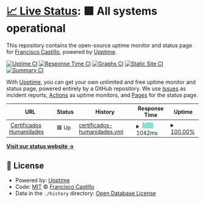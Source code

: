 # [📈 Live Status](https://Francisco-Castillo.github.io/certificados): <!--live status--> **🟩 All systems operational**

This repository contains the open-source uptime monitor and status page for [Francisco Castillo](www.linkedin.com/in/cefrancastillo), powered by [Upptime](https://github.com/upptime/upptime).

[![Uptime CI](https://github.com/Francisco-Castillo/certificados/workflows/Uptime%20CI/badge.svg)](https://github.com/Francisco-Castillo/certificados/actions?query=workflow%3A%22Uptime+CI%22)
[![Response Time CI](https://github.com/Francisco-Castillo/certificados/workflows/Response%20Time%20CI/badge.svg)](https://github.com/Francisco-Castillo/certificados/actions?query=workflow%3A%22Response+Time+CI%22)
[![Graphs CI](https://github.com/Francisco-Castillo/certificados/workflows/Graphs%20CI/badge.svg)](https://github.com/Francisco-Castillo/certificados/actions?query=workflow%3A%22Graphs+CI%22)
[![Static Site CI](https://github.com/Francisco-Castillo/certificados/workflows/Static%20Site%20CI/badge.svg)](https://github.com/Francisco-Castillo/certificados/actions?query=workflow%3A%22Static+Site+CI%22)
[![Summary CI](https://github.com/Francisco-Castillo/certificados/workflows/Summary%20CI/badge.svg)](https://github.com/Francisco-Castillo/certificados/actions?query=workflow%3A%22Summary+CI%22)

With [Upptime](https://upptime.js.org), you can get your own unlimited and free uptime monitor and status page, powered entirely by a GitHub repository. We use [Issues](https://github.com/Francisco-Castillo/certificados/issues) as incident reports, [Actions](https://github.com/Francisco-Castillo/certificados/actions) as uptime monitors, and [Pages](https://Francisco-Castillo.github.io/certificados) for the status page.

<!--start: status pages-->
<!-- This summary is generated by Upptime (https://github.com/upptime/upptime) -->
<!-- Do not edit this manually, your changes will be overwritten -->
<!-- prettier-ignore -->
| URL | Status | History | Response Time | Uptime |
| --- | ------ | ------- | ------------- | ------ |
| <img alt="" src="https://icons.duckduckgo.com/ip3/certificadosfhu.unse.edu.ar.ico" height="13"> [Certificados Humanidades](https://certificadosfhu.unse.edu.ar) | 🟩 Up | [certificados-humanidades.yml](https://github.com/Francisco-Castillo/certificados/commits/HEAD/history/certificados-humanidades.yml) | <details><summary><img alt="Response time graph" src="./graphs/certificados-humanidades/response-time-week.png" height="20"> 1042ms</summary><br><a href="https://Francisco-Castillo.github.io/certificados/history/certificados-humanidades"><img alt="Response time 1174" src="https://img.shields.io/endpoint?url=https%3A%2F%2Fraw.githubusercontent.com%2FFrancisco-Castillo%2Fcertificados%2FHEAD%2Fapi%2Fcertificados-humanidades%2Fresponse-time.json"></a><br><a href="https://Francisco-Castillo.github.io/certificados/history/certificados-humanidades"><img alt="24-hour response time 978" src="https://img.shields.io/endpoint?url=https%3A%2F%2Fraw.githubusercontent.com%2FFrancisco-Castillo%2Fcertificados%2FHEAD%2Fapi%2Fcertificados-humanidades%2Fresponse-time-day.json"></a><br><a href="https://Francisco-Castillo.github.io/certificados/history/certificados-humanidades"><img alt="7-day response time 1042" src="https://img.shields.io/endpoint?url=https%3A%2F%2Fraw.githubusercontent.com%2FFrancisco-Castillo%2Fcertificados%2FHEAD%2Fapi%2Fcertificados-humanidades%2Fresponse-time-week.json"></a><br><a href="https://Francisco-Castillo.github.io/certificados/history/certificados-humanidades"><img alt="30-day response time 1614" src="https://img.shields.io/endpoint?url=https%3A%2F%2Fraw.githubusercontent.com%2FFrancisco-Castillo%2Fcertificados%2FHEAD%2Fapi%2Fcertificados-humanidades%2Fresponse-time-month.json"></a><br><a href="https://Francisco-Castillo.github.io/certificados/history/certificados-humanidades"><img alt="1-year response time 1135" src="https://img.shields.io/endpoint?url=https%3A%2F%2Fraw.githubusercontent.com%2FFrancisco-Castillo%2Fcertificados%2FHEAD%2Fapi%2Fcertificados-humanidades%2Fresponse-time-year.json"></a></details> | <details><summary><a href="https://Francisco-Castillo.github.io/certificados/history/certificados-humanidades">100.00%</a></summary><a href="https://Francisco-Castillo.github.io/certificados/history/certificados-humanidades"><img alt="All-time uptime 79.53%" src="https://img.shields.io/endpoint?url=https%3A%2F%2Fraw.githubusercontent.com%2FFrancisco-Castillo%2Fcertificados%2FHEAD%2Fapi%2Fcertificados-humanidades%2Fuptime.json"></a><br><a href="https://Francisco-Castillo.github.io/certificados/history/certificados-humanidades"><img alt="24-hour uptime 100.00%" src="https://img.shields.io/endpoint?url=https%3A%2F%2Fraw.githubusercontent.com%2FFrancisco-Castillo%2Fcertificados%2FHEAD%2Fapi%2Fcertificados-humanidades%2Fuptime-day.json"></a><br><a href="https://Francisco-Castillo.github.io/certificados/history/certificados-humanidades"><img alt="7-day uptime 100.00%" src="https://img.shields.io/endpoint?url=https%3A%2F%2Fraw.githubusercontent.com%2FFrancisco-Castillo%2Fcertificados%2FHEAD%2Fapi%2Fcertificados-humanidades%2Fuptime-week.json"></a><br><a href="https://Francisco-Castillo.github.io/certificados/history/certificados-humanidades"><img alt="30-day uptime 46.32%" src="https://img.shields.io/endpoint?url=https%3A%2F%2Fraw.githubusercontent.com%2FFrancisco-Castillo%2Fcertificados%2FHEAD%2Fapi%2Fcertificados-humanidades%2Fuptime-month.json"></a><br><a href="https://Francisco-Castillo.github.io/certificados/history/certificados-humanidades"><img alt="1-year uptime 78.02%" src="https://img.shields.io/endpoint?url=https%3A%2F%2Fraw.githubusercontent.com%2FFrancisco-Castillo%2Fcertificados%2FHEAD%2Fapi%2Fcertificados-humanidades%2Fuptime-year.json"></a></details>

<!--end: status pages-->

[**Visit our status website →**](https://Francisco-Castillo.github.io/certificados)

## 📄 License

- Powered by: [Upptime](https://github.com/upptime/upptime)
- Code: [MIT](./LICENSE) © [Francisco Castillo](www.linkedin.com/in/cefrancastillo)
- Data in the `./history` directory: [Open Database License](https://opendatacommons.org/licenses/odbl/1-0/)
